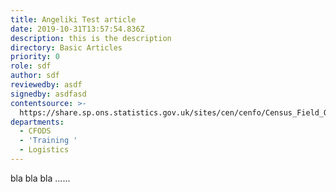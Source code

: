 ```yaml
---
title: Angeliki Test article
date: 2019-10-31T13:57:54.836Z
description: this is the description
directory: Basic Articles
priority: 0
role: sdf
author: sdf
reviewedby: asdf
signedby: asdfasd
contentsource: >-
  https://share.sp.ons.statistics.gov.uk/sites/cen/cenfo/Census_Field_Operations_Field_Logistics_Support/FS_Self_Help_Facility/Content/CFO_Content/Health_and_Safety/HealthandSafety_Content_SafeDriving_Overview.docx
departments:
  - CFODS
  - 'Training '
  - Logistics
---
```

bla bla bla ......
